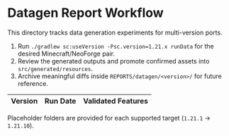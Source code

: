 # Datagen Report Workflow

This directory tracks data generation experiments for multi-version ports.

1. Run `./gradlew sc:useVersion -Psc.version=1.21.x runData` for the desired Minecraft/NeoForge pair.
2. Review the generated outputs and promote confirmed assets into `src/generated/resources`.
3. Archive meaningful diffs inside `REPORTS/datagen/<version>/` for future reference.

| Version | Run Date | Validated Features |
|---------|----------|--------------------|

Placeholder folders are provided for each supported target (`1.21.1` → `1.21.10`).
